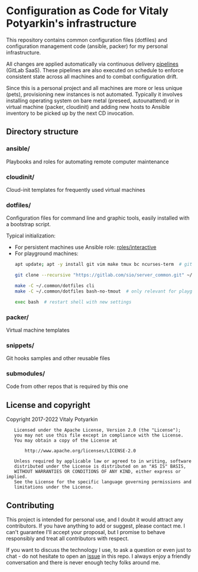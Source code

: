 # Configuration as Code for Vitaly Potyarkin's infrastructure

This repository contains common configuration files (dotfiles) and
configuration management code (ansible, packer) for my personal
infrastructure.

All changes are applied automatically via continuous delivery [pipelines]
(GitLab SaaS). These pipelines are also executed on schedule to enforce
consistent state across all machines and to combat configuration drift.

Since this is a personal project and all machines are more or less unique
(pets), provisioning new instances is not automated. Typically it involves
installing operating system on bare metal (preseed, autounattend) or in
virtual machine (packer, cloudinit) and adding new hosts to Ansible inventory to be
picked up by the next CD invocation.

[pipelines]: https://gitlab.com/sio/server_common/pipelines?ref=deploy


## Directory structure

### ansible/

Playbooks and roles for automating remote computer maintenance

### cloudinit/

Cloud-init templates for frequently used virtual machines

### dotfiles/

Configuration files for command line and graphic tools, easily installed with a
bootstrap script.

Typical initialization:

  - For persistent machines use Ansible role:
    [roles/interactive](ansible/roles/interactive/)
  - For playground machines:
    ```sh
    apt update; apt -y install git vim make tmux bc ncurses-term  # git and some tools

    git clone --recursive "https://gitlab.com/sio/server_common.git" ~/.common

    make -C ~/.common/dotfiles cli
    make -C ~/.common/dotfiles bash-no-tmout  # only relevant for playground machines

    exec bash  # restart shell with new settings
    ```

### packer/

Virtual machine templates

### snippets/

Git hooks samples and other reusable files

### submodules/

Code from other repos that is required by this one


## License and copyright

Copyright 2017-2022 Vitaly Potyarkin

```
   Licensed under the Apache License, Version 2.0 (the "License");
   you may not use this file except in compliance with the License.
   You may obtain a copy of the License at

       http://www.apache.org/licenses/LICENSE-2.0

   Unless required by applicable law or agreed to in writing, software
   distributed under the License is distributed on an "AS IS" BASIS,
   WITHOUT WARRANTIES OR CONDITIONS OF ANY KIND, either express or implied.
   See the License for the specific language governing permissions and
   limitations under the License.
```


## Contributing

This project is intended for personal use, and I doubt it would attract any
contributors. If you have anything to add or suggest, please contact me.
I can't guarantee I'll accept your proposal, but I promise to behave
responsibly and treat all contributors with respect.

If you want to discuss the technology I use, to ask a question or even just to
chat - do not hesitate to open an [issue] in this repo. I always enjoy a
friendly conversation and there is never enough techy folks around me.

[issue]: https://gitlab.com/sio/server_common/-/issues
